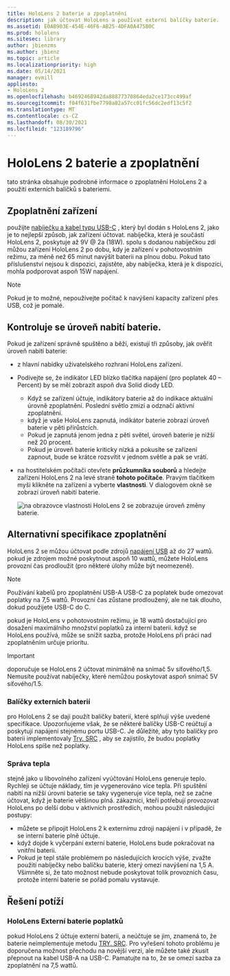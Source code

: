 ```yaml
---
title: HoloLens 2 baterie a zpoplatnění
description: jak účtovat HoloLens a používat externí balíčky baterie.
ms.assetid: E0AB903E-454E-46F6-AB25-4DFA0A475B0C
ms.prod: hololens
ms.sitesec: library
author: jbienzms
ms.author: jbienz
ms.topic: article
ms.localizationpriority: high
ms.date: 05/14/2021
manager: evmill
appliesto:
- HoloLens 2
ms.openlocfilehash: b4692468942da88877370864eda2ce173cc499af
ms.sourcegitcommit: f04f631fbe7798a82a57cc01fc56dc2edf13c5f2
ms.translationtype: MT
ms.contentlocale: cs-CZ
ms.lasthandoff: 08/30/2021
ms.locfileid: "123189796"
---
```

# <a name="hololens-2-battery-and-charging"></a>HoloLens 2 baterie a zpoplatnění

tato stránka obsahuje podrobné informace o zpoplatnění HoloLens 2 a použití externích balíčků s bateriemi.

## <a name="charging-the-device"></a>Zpoplatnění zařízení

použijte [nabíječku a kabel typu USB-C](https://www.microsoft.com/en-us/p/microsoft-hololens-2-usb-c-charger-cable/8vj21f2z8pk5?rtc=1) , který byl dodán s HoloLens 2, jako je to nejlepší způsob, jak zařízení účtovat. nabíječka, která je součástí HoloLens 2, poskytuje až 9V @ 2a (18W). spolu s dodanou nabíječkou zdí můžou zařízení HoloLens 2 po dobu, kdy je zařízení v pohotovostním režimu, za méně než 65 minut navýšit baterii na plnou dobu. Pokud tato příslušenství nejsou k dispozici, zajistěte, aby nabíječka, která je k dispozici, mohla podporovat aspoň 15W napájení.

> [!NOTE]
> Pokud je to možné, nepoužívejte počítač k navýšení kapacity zařízení přes USB, což je pomalé.

## <a name="checking-the-battery-charge-level"></a>Kontroluje se úroveň nabití baterie.
Pokud je zařízení správně spuštěno a běží, existují tři způsoby, jak ověřit úroveň nabití baterie:

- z hlavní nabídky uživatelského rozhraní HoloLens zařízení.
- Podívejte se, že indikátor LED blízko tlačítka napájení (pro poplatek 40 – Percent) by se měl zobrazit aspoň dva Solid diody LED.
    - Když se zařízení účtuje, indikátory baterie až do indikace aktuální úrovně zpoplatnění.  Poslední světlo zmizí a odznačí aktivní zpoplatnění.
    - když je vaše HoloLens zapnutá, indikátor baterie zobrazí úroveň baterie v pěti přírůstcích.
    - Pokud je zapnutá jenom jedna z pěti světel, úroveň baterie je nižší než 20 procent.
    - Pokud je úroveň baterie kriticky nízká a pokusíte se zařízení zapnout, bude se krátce rozsvítit v jednom světle a pak se vrátí.
- na hostitelském počítači otevřete **průzkumníka souborů** a hledejte zařízení HoloLens 2 na levé straně **tohoto počítače**. Pravým tlačítkem myši klikněte na zařízení a vyberte **vlastnosti**. V dialogovém okně se zobrazí úroveň nabití baterie.

   ![na obrazovce vlastnosti HoloLens 2 se zobrazuje úroveň změny baterie.](images/ResetRecovery2.png)

## <a name="alternative-charging-specifications"></a>Alternativní specifikace zpoplatnění

HoloLens 2 se můžou účtovat podle zdrojů [napájení USB](https://www.usb.org/usb-charger-pd) až do 27 wattů. pokud je zdrojem možné poskytnout aspoň 10 wattů, můžete HoloLens provozní čas prodloužit (pro některé úlohy může být neomezeně). 

> [!NOTE]
> Používání kabelů pro zpoplatnění USB-A USB-C za poplatek bude omezovat poplatky na 7,5 wattů. Provozní čas zůstane prodloužený, ale ne tak dlouho, dokud použijete USB-C do C.

pokud je HoloLens v pohotovostním režimu, je 18 wattů dostačující pro dosažení maximálního množství poplatků za interní baterii. když se HoloLens používá, může se snížit sazba, protože HoloLens při práci nad zpoplatněním určuje prioritu.

> [!IMPORTANT]
> doporučuje se HoloLens 2 účtovat minimálně na snímač 5v síťového/1,5. Nemusíte používat nabíječky, které nemůžou poskytovat aspoň snímač 5V síťového/1.5. 

### <a name="external-battery-packs"></a>Balíčky externích baterií

pro HoloLens 2 se dají použít balíčky baterií, které splňují výše uvedené specifikace. Upozorňujeme však, že se některé balíčky USB-C reúčtují a poskytují napájení stejnému portu USB-C. Je důležité, aby tyto balíčky pro baterii implementovaly [Try. SRC](https://usb.org/document-library/usb-type-cr-cable-and-connector-specification-revision-20) , aby se zajistilo, že budou poplatky HoloLens spíše než poplatky. 

### <a name="managing-heat"></a>Správa tepla

stejně jako u libovolného zařízení vyúčtování HoloLens generuje teplo. Rychleji se účtuje náklady, tím je vygenerováno více tepla. Při spuštění nabití na nižší úrovni baterie se taky vygeneruje více tepla, než se začne účtovat, když je baterie většinou plná. zákazníci, kteří potřebují provozovat HoloLens po delší dobu v aktivních prostředích, mohou použít následující postupy:

- můžete se připojit HoloLens 2 k externímu zdroji napájení i v případě, že se interní baterie plně účtuje.
- když dojde k vyčerpání externí baterie, HoloLens bude pokračovat na vnitřní baterii.    
- Pokud je tepl stále problémem po následujících krocích výše, zvažte použití nabíječky nebo balíčku baterie, který omezí navýšení na 1,5 A. Všimněte si, že tato možnost nebude poskytovat tolik provozních času, protože interní baterie se pořád pomalu vystavuje.

## <a name="troubleshooting"></a>Řešení potíží


### <a name="hololens-charges-external-battery"></a>HoloLens Externí baterie poplatků
pokud HoloLens 2 účtuje externí baterii, a neúčtuje se jim, znamená to, že baterie neimplementuje metodu [TRY. SRC](https://usb.org/document-library/usb-type-cr-cable-and-connector-specification-revision-20). Pro vyřešení tohoto problému je doporučena možnost přechodu na novější verzi, ale můžete také zkusit přepnout na kabel USB-A na USB-C. Pamatujte na to, že se omezí sazba za zpoplatnění na 7,5 wattů.

